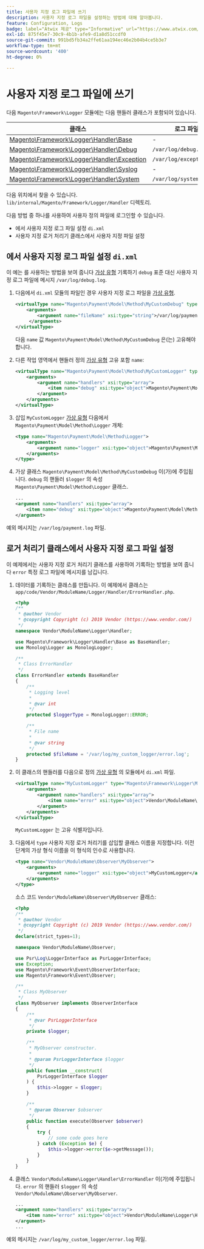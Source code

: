 ```yaml
---
title: 사용자 지정 로그 파일에 쓰기
description: 사용자 지정 로그 파일을 설정하는 방법에 대해 알아봅니다.
feature: Configuration, Logs
badge: label="Atwix 제공" type="Informative" url="https://www.atwix.com/" tooltip="아트윅스"
exl-id: 875f45e7-30c9-4b1b-afe9-d1a8d51ccdf0
source-git-commit: 991bd5fb34a2ffe61aa194ec46e2b04b4ce5b3e7
workflow-type: tm+mt
source-wordcount: '400'
ht-degree: 0%

---
```


# 사용자 지정 로그 파일에 쓰기

다음 `Magento\Framework\Logger` 모듈에는 다음 핸들러 클래스가 포함되어 있습니다.

| 클래스 | 로그 파일 |
| ----- | -------- |
| [Magento\Framework\Logger\Handler\Base][base] | - |
| [Magento\Framework\Logger\Handler\Debug][debug] | `/var/log/debug.log` |
| [Magento\Framework\Logger\Handler\Exception][exception] | `/var/log/exception.log` |
| [Magento\Framework\Logger\Handler\Syslog][syslog] | - |
| [Magento\Framework\Logger\Handler\System][system] | `/var/log/system.log` |

다음 위치에서 찾을 수 있습니다. `lib/internal/Magento/Framework/Logger/Handler` 디렉토리.

다음 방법 중 하나를 사용하여 사용자 정의 파일에 로그인할 수 있습니다.

- 에서 사용자 지정 로그 파일 설정 `di.xml`
- 사용자 지정 로거 처리기 클래스에서 사용자 지정 파일 설정

## 에서 사용자 지정 로그 파일 설정 `di.xml`

이 예는 를 사용하는 방법을 보여 줍니다 [가상 유형](https://developer.adobe.com/commerce/php/development/build/dependency-injection-file/#virtual-types) 기록하기 `debug` 표준 대신 사용자 지정 로그 파일에 메시지 `/var/log/debug.log`.

1. 다음에서 `di.xml` 모듈의 파일인 경우 사용자 지정 로그 파일을 [가상 유형](https://developer.adobe.com/commerce/php/development/build/dependency-injection-file/#virtual-types).

   ```xml
   <virtualType name="Magento\Payment\Model\Method\MyCustomDebug" type="Magento\Framework\Logger\Handler\Base">
       <arguments>
           <argument name="fileName" xsi:type="string">/var/log/payment.log</argument>
        </arguments>
   </virtualType>
   ```

   다음 `name` 값 `Magento\Payment\Model\Method\MyCustomDebug` 은(는) 고유해야 합니다.

1. 다른 작업 영역에서 핸들러 정의 [가상 유형](https://developer.adobe.com/commerce/php/development/build/dependency-injection-file/#virtual-types) 고유 포함 `name`:

   ```xml
   <virtualType name="Magento\Payment\Model\Method\MyCustomLogger" type="Magento\Framework\Logger\Monolog">
       <arguments>
           <argument name="handlers" xsi:type="array">
               <item name="debug" xsi:type="object">Magento\Payment\Model\Method\MyCustomDebug</item>
           </argument>
       </arguments>
   </virtualType>
   ```

1. 삽입 `MyCustomLogger` [가상 유형](https://developer.adobe.com/commerce/php/development/build/dependency-injection-file/#virtual-types) 다음에서 `Magento\Payment\Model\Method\Logger` 개체:

   ```xml
   <type name="Magento\Payment\Model\Method\Logger">
       <arguments>
           <argument name="logger" xsi:type="object">Magento\Payment\Model\Method\MyCustomLogger</argument>
       </arguments>
   </type>
   ```

1. 가상 클래스 `Magento\Payment\Model\Method\MyCustomDebug` 이(가)에 주입됩니다. `debug` 의 핸들러 `$logger` 의 속성 `Magento\Payment\Model\Method\Logger` 클래스.

   ```xml
   ...
   <argument name="handlers" xsi:type="array">
       <item name="debug" xsi:type="object">Magento\Payment\Model\Method\MyCustomDebug</item>
   </argument>
   ```

예외 메시지는 `/var/log/payment.log` 파일.

## 로거 처리기 클래스에서 사용자 지정 로그 파일 설정

이 예제에서는 사용자 지정 로거 처리기 클래스를 사용하여 기록하는 방법을 보여 줍니다 `error` 특정 로그 파일에 메시지를 남깁니다.

1. 데이터를 기록하는 클래스를 만듭니다. 이 예제에서 클래스는 `app/code/Vendor/ModuleName/Logger/Handler/ErrorHandler.php`.

   ```php
   <?php
   /**
    * @author Vendor
    * @copyright Copyright (c) 2019 Vendor (https://www.vendor.com/)
    */
   namespace Vendor\ModuleName\Logger\Handler;
   
   use Magento\Framework\Logger\Handler\Base as BaseHandler;
   use Monolog\Logger as MonologLogger;
   
   /**
    * Class ErrorHandler
    */
   class ErrorHandler extends BaseHandler
   {
       /**
        * Logging level
        *
        * @var int
        */
       protected $loggerType = MonologLogger::ERROR;
   
       /**
        * File name
        *
        * @var string
        */
       protected $fileName = '/var/log/my_custom_logger/error.log';
   }
   ```

1. 이 클래스의 핸들러를 다음으로 정의 [가상 유형](https://developer.adobe.com/commerce/php/development/build/dependency-injection-file/#virtual-types) 의 모듈에서 `di.xml` 파일.

   ```xml
   <virtualType name="MyCustomLogger" type="Magento\Framework\Logger\Monolog">
       <arguments>
           <argument name="handlers" xsi:type="array">
               <item name="error" xsi:type="object">Vendor\ModuleName\Logger\Handler\ErrorHandler</item>
           </argument>
       </arguments>
   </virtualType>
   ```

   `MyCustomLogger` 는 고유 식별자입니다.

1. 다음에서 `type` 사용자 지정 로거 처리기를 삽입할 클래스 이름을 지정합니다. 이전 단계의 가상 형식 이름을 이 형식의 인수로 사용합니다.

   ```xml
   <type name="Vendor\ModuleName\Observer\MyObserver">
       <arguments>
           <argument name="logger" xsi:type="object">MyCustomLogger</argument>
       </arguments>
   </type>
   ```

   소스 코드 `Vendor\ModuleName\Observer\MyObserver` 클래스:

   ```php
   <?php
   /**
    * @author Vendor
    * @copyright Copyright (c) 2019 Vendor (https://www.vendor.com/)
    */
   declare(strict_types=1);
   
   namespace Vendor\ModuleName\Observer;
   
   use Psr\Log\LoggerInterface as PsrLoggerInterface;
   use Exception;
   use Magento\Framework\Event\ObserverInterface;
   use Magento\Framework\Event\Observer;
   
   /**
    * Class MyObserver
    */
   class MyObserver implements ObserverInterface
   {
       /**
        * @var PsrLoggerInterface
        */
       private $logger;
   
       /**
        * MyObserver constructor.
        *
        * @param PsrLoggerInterface $logger
        */
       public function __construct(
           PsrLoggerInterface $logger
       ) {
           $this->logger = $logger;
       }
   
       /**
        * @param Observer $observer
        */
       public function execute(Observer $observer)
       {
           try {
               // some code goes here
           } catch (Exception $e) {
               $this->logger->error($e->getMessage());
           }
       }
   }
   ```

1. 클래스 `Vendor\ModuleName\Logger\Handler\ErrorHandler` 이(가)에 주입됩니다. `error` 의 핸들러 `$logger` 의 속성 `Vendor\ModuleName\Observer\MyObserver`.

   ```xml
   ...
   <argument name="handlers" xsi:type="array">
       <item name="error" xsi:type="object">Vendor\ModuleName\Logger\Handler\ErrorHandler</item>
   </argument>
   ...
   ```

예외 메시지는 `/var/log/my_custom_logger/error.log` 파일.

<!-- link definitions -->

[base]: https://github.com/magento/magento2/blob/2.4/lib/internal/Magento/Framework/Logger/Handler/Base.php
[debug]: https://github.com/magento/magento2/blob/2.4/lib/internal/Magento/Framework/Logger/Handler/Debug.php
[exception]: https://github.com/magento/magento2/blob/2.4/lib/internal/Magento/Framework/Logger/Handler/Exception.php
[syslog]: https://github.com/magento/magento2/blob/2.4/lib/internal/Magento/Framework/Logger/Handler/Syslog.php
[system]: https://github.com/magento/magento2/blob/2.4/lib/internal/Magento/Framework/Logger/Handler/System.php
